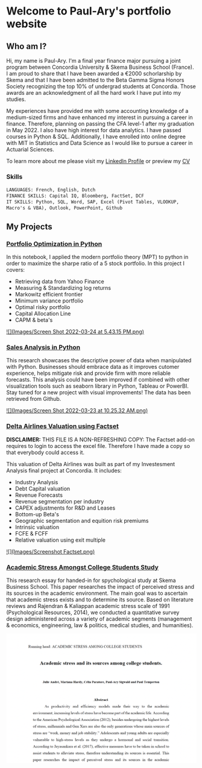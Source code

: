 # Welcome to Paul-Ary's portfolio website


## Who am I? 

Hi, my name is Paul-Ary. I'm a final year finance major pursuing a joint program between Concordia University & Skema Business School (France). I am proud to share that I have been awarded a €2000 schorlarship by Skema and that I have been admitted to the Beta Gamma Sigma Honors Society recognizing the top 10% of undergrad students at Concordia. Those awards are an acknowledgment of all the hard work I have put into my studies.

My experiences have provided me with some accounting knowledge of a medium-sized firms and have enhanced my interest in pursuing a career in finance. Therefore, planning on passing the CFA level-1 after my graduation in May 2022. I also have high interest for data analytics. I have passed courses in Python & SQL. Additionally, I have enrolled into online degree with MIT in Statistics and Data Science as I would like to pursue a career in Actuarial Sciences. 

To learn more about me please visit my [LinkedIn Profile](https://www.linkedin.com/in/paulary-sigwald/) or preview my [CV](https://github.com/PAS720/Paul-Ary_Portfolio/blob/main/Resume%20-%20Paul-ary-Sigwald.pdf)

### Skills
```
LANGUAGES: French, English, Dutch
FINANCE SKILLS: Capital IQ, Bloomberg, FactSet, DCF
IT SKILLS: Python, SQL, Word, SAP, Excel (Pivot Tables, VLOOKUP, Macro's & VBA), Outlook, PowerPoint, Github
```


## My Projects


### [Portfolio Optimization in Python](https://github.com/PAS720/Paul-Ary_Portfolio/blob/main/Projects/Portfolio%20Optimization%20Project.ipynb)
In this notebook, I applied the modern portfolio theory (MPT) to python in order to maximize the sharpe ratio of a 5 stock portfolio. In this project I covers:
- Retrieving data from Yahoo Finance
- Measuring & Standardizing log returns
- Markowitz efficient frontier
- Minimum variance portfolio
- Optimal risky portfolio
- Capital Allocation Line
- CAPM & beta's

[![](Images/Screen Shot 2022-03-24 at 5.43.15 PM.png)](https://github.com/PAS720/Paul-Ary_Portfolio/blob/main/Projects/Portfolio%20Optimization%20Project.ipynb)
 
 
 
 
 

### [Sales Analysis in Python](https://github.com/PAS720/Paul-Ary_Portfolio/blob/main/SalesAnalysis.ipynb)
This research showcases the descriptive power of data when manipulated with Python. Businesses should embrace data as it improves cutomer experience, helps mitigate risk and provide firm with more reliable forecasts. This analysis could have been improved if combined with other visualization tools such as seaborn library in Python, Tableau or PowerBI. Stay tuned for a new project with visual improvements! The data has been retrieved from Github. 

[![](Images/Screen Shot 2022-03-23 at 10.25.32 AM.png)](https://github.com/PAS720/Paul-Ary_Portfolio/blob/main/SalesAnalysis.ipynb)
 
  
   
    
     
     
### [Delta Airlines Valuation using Factset](https://github.com/PAS720/Paul-Ary_Portfolio/blob/main/Projects/Delta%20Air%20Lines%20Analysis.xlsx)
**DISCLAIMER:** THIS FILE IS A NON-REFRESHING COPY: The Factset add-on requires to login to access the excel file. Therefore I have made a copy so that everybody could access it.

This valuation of Delta Airlines was built as part of my Investesment Analysis final project at Concordia. It includes:
- Industry Analysis
- Debt Capital valuation
- Revenue Forecasts
- Revenue segmentation per industry
- CAPEX adjustments for R&D and Leases
- Bottom-up Beta's
- Geographic segmentation and equition risk premiums
- Intrinsic valuation
- FCFE & FCFF
- Relative valuation using exit multiple

[![](Images/Screenshot Factset.png)](https://github.com/PAS720/Paul-Ary_Portfolio/blob/main/Projects/Delta%20Air%20Lines%20Analysis.xlsx)
 
  
   
    
     
      
      
### [Academic Stress Amongst College Students Study](https://github.com/PAS720/Paul-Ary_Portfolio/blob/main/Group%202%20-%20Stress%20among%20college%20students.pdf)
This research essay for handed-in for spychological study at Skema Business School. This paper researches the impact of perceived stress and its sources in the academic environment. The main goal was to ascertain that academic stress exists and to determine its source. Based on literature reviews and Rajendran & Kaliappan academic stress scale of 1991 (Psychological Resources, 2014), we conducted a quantitative survey design administered across a variety of academic segments (management & economics, engineering, law & politics, medical studies, and humanities).


[![](Images/Image_1.png)](https://github.com/PAS720/Paul-Ary_Portfolio/blob/main/Group%202%20-%20Stress%20among%20college%20students.pdf)
